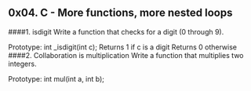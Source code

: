 ## 0x04. C - More functions, more nested loops
####1. isdigit
Write a function that checks for a digit (0 through 9).

Prototype: int _isdigit(int c);
Returns 1 if c is a digit
Returns 0 otherwise
####2. Collaboration is multiplication
Write a function that multiplies two integers.

Prototype: int mul(int a, int b);
